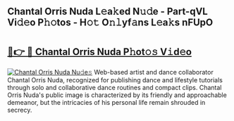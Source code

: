 ## Chantal Orris Nuda L𝚎a𝚔ed N𝚞𝚍e - Part-qVL Vi𝚍𝚎o P𝚑𝚘tos - H𝚘𝚝 O𝚗𝚕yf𝚊ns L𝚎a𝚔s nFUpO

# <h2><a href="http://kfdciu9.oniu.top/?m=Chantal+Orris+Nuda">🔗👉 🔴 Chantal Orris Nuda P𝚑ot𝚘𝚜 V𝚒d𝚎o</a></h2>

[![Chantal Orris Nuda Nu𝚍e𝚜](https://i.imgur.com/0qMVB7G.gif)](http://kfdciu9.oniu.top/?m=Chantal+Orris+Nuda)
Web-based artist and dance collaborator Chantal Orris Nuda, recognized for publishing dance and lifestyle tutorials through solo and collaborative dance routines and compact clips. Chantal Orris Nuda's public image is characterized by its friendly and approachable demeanor, but the intricacies of his personal life remain shrouded in secrecy.  
